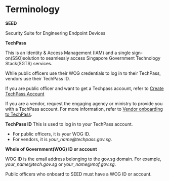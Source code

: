 # Terminology

**SEED**

Security Suite for Engineering Endpoint Devices

**TechPass**

This is an Identity & Access Management (IAM) and  a single sign-on(SSO)solution to seamlessly access Singapore Government Technology Stack(SGTS) services.

While public officers use their WOG credentials to log in to their TechPass, vendors use their TechPass ID.

If you are public officer and want to get a Techpass account, refer to [Create TechPass Account](https://docs.developer.tech.gov.sg/docs/techpass-documentation/#/onboard?id=public-officer)

If you are a vendor, request the engaging agency or ministry to provide you with a TechPass account. For more information, refer to [Vendor onboarding to TechPass](https://docs.developer.tech.gov.sg/docs/techpass-documentation/#/onboard?id=vendor).

**TechPass ID**
This is used to log in to your TechPass account.

- For public officers, it is your WOG ID.
- For vendors, it is *your_name<span>@</span>techpass.gov.sg*.

 **Whole of Government(WOG) ID or account**

WOG ID is the email address belonging to the gov.sg domain. For example, *your_name<span>@</span>tech.gov.sg* or *your_name<span>@</span>mof.gov.sg*.

Public officers who onboard to SEED must have a WOG ID or account.
